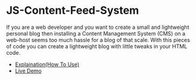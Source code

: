 # JS-Content-Feed-System

If you are a web developer and you want to create a small and lightweight personal blog then installing a Content Management System (CMS) on a web-host seems too much hassle for a blog of that scale.
With this pieces of code you can create a lightweight blog with little tweaks in your HTML code.
- [Explaination(How To Use)](https://medium.com/@omkarjc27/create-a-blog-with-20-lines-of-code-daf974fbd46f?source=friends_link&sk=545fca997ecbaeb6a3ea2b759632624a)
- [Live Demo](http://omkarchalke.byethost6.com/index.html)
